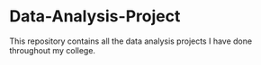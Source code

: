 # Data-Analysis-Project
This repository contains all the data analysis projects I have done throughout my college.
